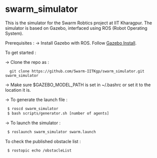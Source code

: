 swarm_simulator
======================

This is the simulator for the Swarm Robtics project at IIT Kharagpur.
The simulator is based on Gazebo, interfaced using ROS (Robot Operating System).

Prerequisites :
-> Install Gazebo with ROS. Follow [Gazebo Install](http://gazebosim.org/tutorials?tut=ros_installing&cat=connect_ros).

To get started :

-> Clone the repo as :
```
  git clone https://github.com/Swarm-IITKgp/swarm_simulator.git swarm_simulator
```

-> Make sure $GAZEBO_MODEL_PATH is set in ~/.bashrc or set it to the location it is.

-> To generate the launch file :
```sh
 $ roscd swarm_simulator
 $ bash scripts/generator.sh [number of agents]
```

-> To launch the simulator :
```sh
 $ roslaunch swarm_simulator swarm.launch
```

To check the published obstacle list : <br />
```sh
 $ rostopic echo /obstacleList
```
